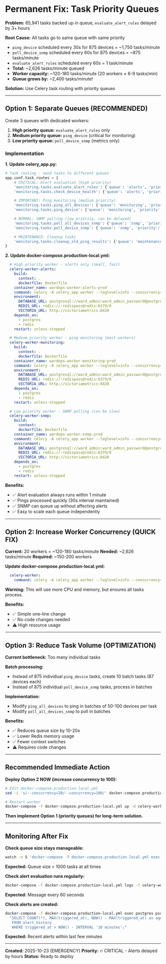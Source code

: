 # Permanent Fix: Task Priority Queues

**Problem:** 65,941 tasks backed up in queue, `evaluate_alert_rules` delayed by 3+ hours

**Root Cause:** All tasks go to same queue with same priority
- `ping_device` scheduled every 30s for 875 devices = ~1,750 tasks/minute
- `poll_device_snmp` scheduled every 60s for 875 devices = ~875 tasks/minute
- `evaluate_alert_rules` scheduled every 60s = 1 task/minute
- **Total:** ~2,626 tasks/minute queued
- **Worker capacity:** ~120-180 tasks/minute (20 workers × 6-9 tasks/min)
- **Queue grows by:** ~2,400 tasks/minute!

**Solution:** Use Celery task routing with priority queues

---

## Option 1: Separate Queues (RECOMMENDED)

Create 3 queues with dedicated workers:
1. **High priority queue:** `evaluate_alert_rules` only
2. **Medium priority queue:** `ping_device` (critical for monitoring)
3. **Low priority queue:** `poll_device_snmp` (metrics only)

### Implementation

**1. Update celery_app.py:**

```python
# Task routing - send tasks to different queues
app.conf.task_routes = {
    # CRITICAL: Alert evaluation (high priority)
    'monitoring.tasks.evaluate_alert_rules': {'queue': 'alerts', 'priority': 10},
    'monitoring.tasks.check_device_health': {'queue': 'alerts', 'priority': 10},

    # IMPORTANT: Ping monitoring (medium priority)
    'monitoring.tasks.ping_all_devices': {'queue': 'monitoring', 'priority': 5},
    'monitoring.tasks.ping_device': {'queue': 'monitoring', 'priority': 5},

    # NORMAL: SNMP polling (low priority, can be delayed)
    'monitoring.tasks.poll_all_devices_snmp': {'queue': 'snmp', 'priority': 1},
    'monitoring.tasks.poll_device_snmp': {'queue': 'snmp', 'priority': 1},

    # MAINTENANCE: Cleanup tasks
    'monitoring.tasks.cleanup_old_ping_results': {'queue': 'maintenance', 'priority': 0},
}
```

**2. Update docker-compose.production-local.yml:**

```yaml
  # High priority worker - alerts only (small, fast)
  celery-worker-alerts:
    build:
      context: .
      dockerfile: Dockerfile
    container_name: wardops-worker-alerts-prod
    command: celery -A celery_app worker --loglevel=info --concurrency=4 -Q alerts
    environment:
      DATABASE_URL: postgresql://ward_admin:ward_admin_password@postgres:5432/ward_ops
      REDIS_URL: redis://:redispass@redis:6379/0
      VICTORIA_URL: http://victoriametrics:8428
    depends_on:
      - postgres
      - redis
    restart: unless-stopped

  # Medium priority worker - ping monitoring (most workers)
  celery-worker-monitoring:
    build:
      context: .
      dockerfile: Dockerfile
    container_name: wardops-worker-monitoring-prod
    command: celery -A celery_app worker --loglevel=info --concurrency=20 -Q monitoring
    environment:
      DATABASE_URL: postgresql://ward_admin:ward_admin_password@postgres:5432/ward_ops
      REDIS_URL: redis://:redispass@redis:6379/0
      VICTORIA_URL: http://victoriametrics:8428
    depends_on:
      - postgres
      - redis
    restart: unless-stopped

  # Low priority worker - SNMP polling (can be slow)
  celery-worker-snmp:
    build:
      context: .
      dockerfile: Dockerfile
    container_name: wardops-worker-snmp-prod
    command: celery -A celery_app worker --loglevel=info --concurrency=15 -Q snmp
    environment:
      DATABASE_URL: postgresql://ward_admin:ward_admin_password@postgres:5432/ward_ops
      REDIS_URL: redis://:redispass@redis:6379/0
      VICTORIA_URL: http://victoriametrics:8428
    depends_on:
      - postgres
      - redis
    restart: unless-stopped
```

**Benefits:**
- ✅ Alert evaluation always runs within 1 minute
- ✅ Pings processed quickly (30s interval maintained)
- ✅ SNMP can queue up without affecting alerts
- ✅ Easy to scale each queue independently

---

## Option 2: Increase Worker Concurrency (QUICK FIX)

**Current:** 20 workers = ~120-180 tasks/minute
**Needed:** ~2,626 tasks/minute
**Required:** ~150-200 workers

**Update docker-compose.production-local.yml:**

```yaml
  celery-worker:
    command: celery -A celery_app worker --loglevel=info --concurrency=100 --max-tasks-per-child=1000
```

**Warning:** This will use more CPU and memory, but ensures all tasks process.

**Benefits:**
- ✅ Simple one-line change
- ✅ No code changes needed
- ⚠️ High resource usage

---

## Option 3: Reduce Task Volume (OPTIMIZATION)

**Current bottleneck:** Too many individual tasks

**Batch processing:**
- Instead of 875 individual `ping_device` tasks, create 10 batch tasks (87 devices each)
- Instead of 875 individual `poll_device_snmp` tasks, process in batches

**Implementation:**
- Modify `ping_all_devices` to ping in batches of 50-100 devices per task
- Modify `poll_all_devices_snmp` to poll in batches

**Benefits:**
- ✅ Reduces queue size by 10-20x
- ✅ Lower Redis memory usage
- ✅ Fewer context switches
- ⚠️ Requires code changes

---

## Recommended Immediate Action

**Deploy Option 2 NOW (increase concurrency to 100):**

```bash
# Edit docker-compose.production-local.yml
sed -i 's/--concurrency=20/--concurrency=100/' docker-compose.production-local.yml

# Restart worker
docker-compose -f docker-compose.production-local.yml up -d celery-worker
```

**Then implement Option 1 (priority queues) for long-term solution.**

---

## Monitoring After Fix

**Check queue size stays manageable:**
```bash
watch -n 5 'docker-compose -f docker-compose.production-local.yml exec redis redis-cli -a redispass LLEN celery'
```

**Expected:** Queue size < 1000 tasks at all times

**Check alert evaluation runs regularly:**
```bash
docker-compose -f docker-compose.production-local.yml logs -f celery-worker | grep "Starting alert rule evaluation"
```

**Expected:** Message every 60 seconds

**Check alerts are created:**
```bash
docker-compose -f docker-compose.production-local.yml exec postgres psql -U ward_admin -d ward_ops -c \
  "SELECT COUNT(*), MAX(triggered_at), NOW() - MAX(triggered_at) as age
   FROM alert_history
   WHERE triggered_at > NOW() - INTERVAL '10 minutes';"
```

**Expected:** Recent alerts within last few minutes

---

**Created:** 2025-10-23 (EMERGENCY)
**Priority:** 🔥 CRITICAL - Alerts delayed by hours
**Status:** Ready to deploy
